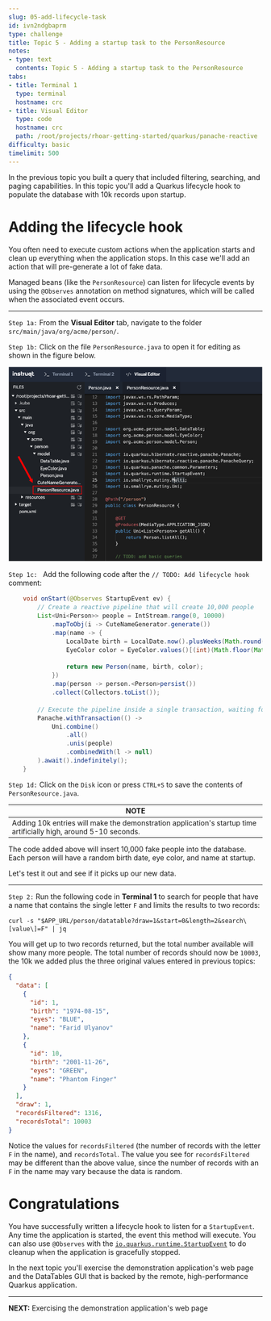 ```yaml
---
slug: 05-add-lifecycle-task
id: ivn2ndgbaprm
type: challenge
title: Topic 5 - Adding a startup task to the PersonResource
notes:
- type: text
  contents: Topic 5 - Adding a startup task to the PersonResource
tabs:
- title: Terminal 1
  type: terminal
  hostname: crc
- title: Visual Editor
  type: code
  hostname: crc
  path: /root/projects/rhoar-getting-started/quarkus/panache-reactive
difficulty: basic
timelimit: 500
---
```

In the previous topic you built a query that included filtering, searching, and paging capabilities. In this topic you'll add a Quarkus lifecycle hook to populate the database with 10k records upon startup.

# Adding the lifecycle hook

You often need to execute custom actions when the application starts and clean up everything when the application stops. In this case we'll add an action that will pre-generate a lot of fake data.

Managed beans (like the `PersonResource`) can listen for lifecycle events by using the `@Observes` annotation on method signatures, which will be called when the associated event occurs.

----

`Step 1a:` From the **Visual Editor** tab, navigate to the folder `src/main/java/org/acme/person/`.

`Step 1b:` Click on the file `PersonResource.java` to open it for editing as shown in the figure below.

![Edit PersonResource](../assets/reopen-personresource-java.png)

`Step 1c: ` Add the following code after the `// TODO: Add lifecycle hook` comment:

```java
    void onStart(@Observes StartupEvent ev) {
        // Create a reactive pipeline that will create 10,000 people
        List<Uni<Person>> people = IntStream.range(0, 10000)
            .mapToObj(i -> CuteNameGenerator.generate())
            .map(name -> {
                LocalDate birth = LocalDate.now().plusWeeks(Math.round(Math.floor(Math.random() * 20 * 52 * -1)));
                EyeColor color = EyeColor.values()[(int)(Math.floor(Math.random() * EyeColor.values().length))];

                return new Person(name, birth, color);
            })
            .map(person -> person.<Person>persist())
            .collect(Collectors.toList());

        // Execute the pipeline inside a single transaction, waiting for it to complete
        Panache.withTransaction(() ->
            Uni.combine()
                .all()
                .unis(people)
                .combinedWith(l -> null)
        ).await().indefinitely();
    }
```

`Step 1d:` Click on the `Disk` icon or press `CTRL+S` to save the contents of `PersonResource.java`.

|NOTE|
|----|
|Adding 10k entries will make the demonstration application's startup time artificially high, around 5-10 seconds.|

The code added above will insert 10,000 fake people into the database. Each person will have a random birth date, eye color, and name at startup.

Let's test it out and see if it picks up our new data.

----

`Step 2:` Run the following code in **Terminal 1** to search for people that have a name that contains the single letter `F` and limits the results to two records:

```
curl -s "$APP_URL/person/datatable?draw=1&start=0&length=2&search\[value\]=F" | jq
```

You will get up to two records returned, but the total number available will show many more people. The total number of records should now be `10003`, the 10k we added plus the three original values entered in previous topics:

```json
{
  "data": [
    {
      "id": 1,
      "birth": "1974-08-15",
      "eyes": "BLUE",
      "name": "Farid Ulyanov"
    },
    {
      "id": 10,
      "birth": "2001-11-26",
      "eyes": "GREEN",
      "name": "Phantom Finger"
    }
  ],
  "draw": 1,
  "recordsFiltered": 1316,
  "recordsTotal": 10003
}
```

Notice the values for `recordsFiltered` (the number of records with the letter `F` in the name), and `recordsTotal`. The value you see for `recordsFiltered` may be different than the above value, since the number of records with an `F` in the name may vary because the data is random.

# Congratulations

You have successfully written a lifecycle hook to listen for a `StartupEvent`. Any time the application is started, the event this method will execute. You can also use `@Observes` with the [`io.quarkus.runtime.StartupEvent`](https://quarkus.io/guides/lifecycle#listening-for-startup-and-shutdown-events) to do cleanup when the application is gracefully stopped.

In the next topic you'll exercise the demonstration application's web page and the DataTables GUI that is backed by the remote, high-performance Quarkus application.

----

**NEXT:** Exercising the demonstration application's web page